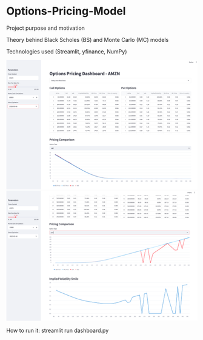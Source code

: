 # Options-Pricing-Model

Project purpose and motivation

Theory behind Black Scholes (BS) and Monte Carlo (MC) models

Technologies used (Streamlit, yfinance, NumPy)

![img.png](img.png)
![img_1.png](img_1.png)

How to run it: streamlit run dashboard.py
